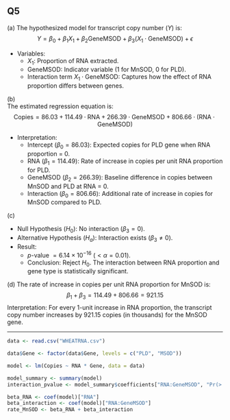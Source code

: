 ## Q5

(a)
The hypothesized model for transcript copy number ($Y$) is:  
$$
Y = \beta_0 + \beta_1 X_1 + \beta_2 \text{GeneMSOD} + \beta_3 (X_1 \cdot \text{GeneMSOD}) + \epsilon
$$ 
- Variables:  
  - $X_1$: Proportion of RNA extracted.  
  - $\text{GeneMSOD}$: Indicator variable ($1$ for MnSOD, $0$ for PLD).  
  - Interaction term $X_1 \cdot \text{GeneMSOD}$: Captures how the effect of RNA proportion differs between genes.  

(b)  
The estimated regression equation is:  
$$
\text{Copies} = 86.03 + 114.49 \cdot \text{RNA} + 266.39 \cdot \text{GeneMSOD} + 806.66 \cdot (\text{RNA} \cdot \text{GeneMSOD})
$$ 
- Interpretation:  
  - Intercept ($\beta_0 = 86.03$): Expected copies for PLD gene when RNA proportion = 0.  
  - RNA ($\beta_1 = 114.49$): Rate of increase in copies per unit RNA proportion for PLD.  
  - GeneMSOD ($\beta_2 = 266.39$): Baseline difference in copies between MnSOD and PLD at RNA = 0.  
  - Interaction ($\beta_0 = 806.66$): Additional rate of increase in copies for MnSOD compared to PLD.  

(c)
- Null Hypothesis ($H_0$): No interaction ($\beta_3 = 0$).  
- Alternative Hypothesis ($H_a$): Interaction exists ($\beta_3 \neq 0$).  
- Result:  
  - $p$-value $= 6.14 \times 10^{-16}$ ($< \alpha = 0.01$).  
  - Conclusion: Reject $H_0$. The interaction between RNA proportion and gene type is statistically significant.  

(d)
The rate of increase in copies per unit RNA proportion for MnSOD is:  
$$
\beta_1 + \beta_3 = 114.49 + 806.66 = 921.15
$$ 
Interpretation: For every 1-unit increase in RNA proportion, the transcript copy number increases by 921.15 copies (in thousands) for the MnSOD gene. 

---

```R
data <- read.csv("WHEATRNA.csv")

data$Gene <- factor(data$Gene, levels = c("PLD", "MSOD"))

model <- lm(Copies ~ RNA * Gene, data = data)

model_summary <- summary(model)
interaction_pvalue <- model_summary$coefficients["RNA:GeneMSOD", "Pr(>|t|)"]

beta_RNA <- coef(model)["RNA"]
beta_interaction <- coef(model)["RNA:GeneMSOD"]
rate_MnSOD <- beta_RNA + beta_interaction
```
